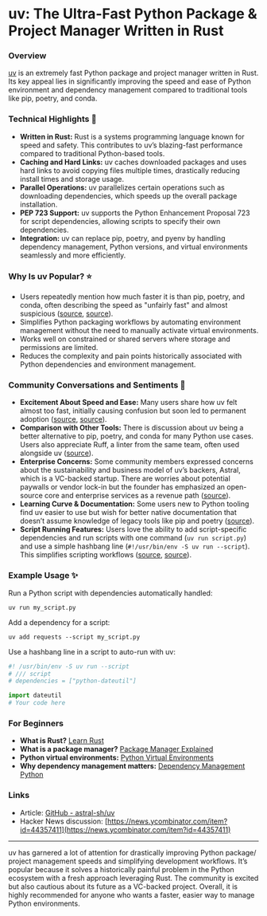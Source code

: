 # uv: The Ultra-Fast Python Package & Project Manager Written in Rust

### Overview

[uv](https://github.com/astral-sh/uv) is an extremely fast Python package and project manager written in Rust. Its key appeal lies in significantly improving the speed and ease of Python environment and dependency management compared to traditional tools like pip, poetry, and conda.

### Technical Highlights 🚀
- **Written in Rust:** Rust is a systems programming language known for speed and safety. This contributes to uv’s blazing-fast performance compared to traditional Python-based tools.
- **Caching and Hard Links:** uv caches downloaded packages and uses hard links to avoid copying files multiple times, drastically reducing install times and storage usage.
- **Parallel Operations:** uv parallelizes certain operations such as downloading dependencies, which speeds up the overall package installation.
- **PEP 723 Support:** uv supports the Python Enhancement Proposal 723 for script dependencies, allowing scripts to specify their own dependencies.
- **Integration:** uv can replace pip, poetry, and pyenv by handling dependency management, Python versions, and virtual environments seamlessly and more efficiently.

### Why Is uv Popular? ⭐
- Users repeatedly mention how much faster it is than pip, poetry, and conda, often describing the speed as "unfairly fast" and almost suspicious ([source](https://news.ycombinator.com/item?id=44358367), [source](https://news.ycombinator.com/item?id=44358107)).
- Simplifies Python packaging workflows by automating environment management without the need to manually activate virtual environments.
- Works well on constrained or shared servers where storage and permissions are limited.
- Reduces the complexity and pain points historically associated with Python dependencies and environment management.

### Community Conversations and Sentiments 💬
- **Excitement About Speed and Ease:** Many users share how uv felt almost too fast, initially causing confusion but soon led to permanent adoption ([source](https://news.ycombinator.com/item?id=44358107), [source](https://news.ycombinator.com/item?id=44358123)).
- **Comparison with Other Tools:** There is discussion about uv being a better alternative to pip, poetry, and conda for many Python use cases. Users also appreciate Ruff, a linter from the same team, often used alongside uv ([source](https://news.ycombinator.com/item?id=44358123)).
- **Enterprise Concerns:** Some community members expressed concerns about the sustainability and business model of uv’s backers, Astral, which is a VC-backed startup. There are worries about potential paywalls or vendor lock-in but the founder has emphasized an open-source core and enterprise services as a revenue path ([source](https://news.ycombinator.com/item?id=44358216)).
- **Learning Curve & Documentation:** Some users new to Python tooling find uv easier to use but wish for better native documentation that doesn’t assume knowledge of legacy tools like pip and poetry ([source](https://news.ycombinator.com/item?id=44358555)).
- **Script Running Features:** Users love the ability to add script-specific dependencies and run scripts with one command (`uv run script.py`) and use a simple hashbang line (`#!/usr/bin/env -S uv run --script`). This simplifies scripting workflows ([source](https://news.ycombinator.com/item?id=44359113), [source](https://news.ycombinator.com/item?id=44358181)).

### Example Usage ✨
Run a Python script with dependencies automatically handled:
```
uv run my_script.py
```
Add a dependency for a script:
```
uv add requests --script my_script.py
```
Use a hashbang line in a script to auto-run with uv:
```python
#! /usr/bin/env -S uv run --script
# /// script
# dependencies = ["python-dateutil"]

import dateutil
# Your code here
```

### For Beginners
- **What is Rust?** [Learn Rust](https://www.google.com/search?q=rust+programming+language)
- **What is a package manager?** [Package Manager Explained](https://www.google.com/search?q=package+manager+python)
- **Python virtual environments:** [Python Virtual Environments](https://www.google.com/search?q=python+virtual+environment)
- **Why dependency management matters:** [Dependency Management Python](https://www.google.com/search?q=python+dependency+management)

### Links
- Article: [GitHub - astral-sh/uv](https://github.com/astral-sh/uv)
- Hacker News discussion: [https://news.ycombinator.com/item?id=44357411](https://news.ycombinator.com/item?id=44357411)

---

uv has garnered a lot of attention for drastically improving Python package/ project management speeds and simplifying development workflows. It’s popular because it solves a historically painful problem in the Python ecosystem with a fresh approach leveraging Rust. The community is excited but also cautious about its future as a VC-backed project. Overall, it is highly recommended for anyone who wants a faster, easier way to manage Python environments.
